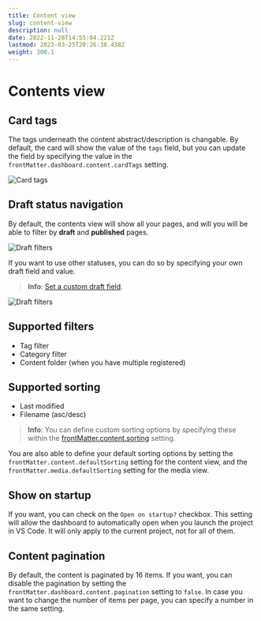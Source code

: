 ```yaml
---
title: Content view
slug: content-view
description: null
date: 2022-11-28T14:55:04.221Z
lastmod: 2023-03-25T20:26:38.438Z
weight: 300.1
---
```


# Contents view

## Card tags

The tags underneath the content abstract/description is changable. By default, the card will show
the value of the `tags` field, but you can update the field by specifying the value in the
`frontMatter.dashboard.content.cardTags` setting.

![Card tags][01]

## Draft status navigation

By default, the contents view will show all your pages, and will you will be able to filter by
**draft** and **published** pages.

![Draft filters][02]

If you want to use other statuses, you can do so by specifying your own draft field and value.

> **Info**: [Set a custom draft field][03].

![Draft filters][04]

## Supported filters

- Tag filter
- Category filter
- Content folder (when you have multiple registered)

## Supported sorting

- Last modified
- Filename (asc/desc)

> **Info**: You can define custom sorting options by specifying these within the
> [frontMatter.content.sorting][05] setting.

You are also able to define your default sorting options by setting the
`frontMatter.content.defaultSorting` setting for the content view, and the
`frontMatter.media.defaultSorting` setting for the media view.

## Show on startup

If you want, you can check on the `Open on startup?` checkbox. This setting will allow the dashboard
to automatically open when you launch the project in VS Code. It will only apply to the current
project, not for all of them.

## Content pagination

By default, the content is paginated by 16 items. If you want, you can disable the pagination by
setting the `frontMatter.dashboard.content.pagination` setting to `false`. In case you want to change the number of items per page, you can specify a number in the same setting.

<!-- Link References -->

[01]: /releases/v7.1.0/card-tags.png
[02]: /releases/v7.1.0/draft-filters.png
[03]: /docs/content-creation/fields#draft
[04]: /releases/v5.3.0/draft-status.png
[05]: /docs/settings/overview#frontmatter.content.sorting
